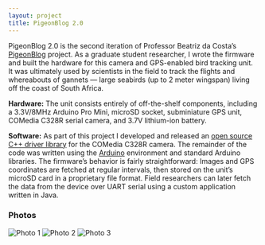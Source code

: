 ```yaml
---
layout: project
title: PigeonBlog 2.0
---
```


PigeonBlog 2.0 is the second iteration of Professor Beatriz da Costa’s [PigeonBlog](http://pigeonblog.mapyourcity.net/) project. As a graduate student researcher, I wrote the firmware and built the hardware for this camera and GPS-enabled bird tracking unit. It was ultimately used by scientists in the field to track the flights and whereabouts of gannets — large seabirds (up to 2 meter wingspan) living off the coast of South Africa.

**Hardware:** The unit consists entirely of off-the-shelf components, including a 3.3V/8MHz Arduino Pro Mini, microSD socket, subminiature GPS unit, COMedia C328R serial camera, and 3.7V lithium-ion battery.

**Software:** As part of this project I developed and released an [open source C++ driver library](http://github.com/svoisen/c328r) for the COMedia C328R camera. The remainder of the code was written using the [Arduino](http://arduino.cc) environment and standard Arduino libraries. The firmware’s behavior is fairly straightforward: Images and GPS coordinates are fetched at regular intervals, then stored on the unit’s microSD card in a proprietary file format. Field researchers can later fetch the data from the device over UART serial using a custom application written in Java.

### Photos

<img src="/images/pigeonblog_1.jpg" alt="Photo 1" class="framed" />
<img src="/images/pigeonblog_2.jpg" alt="Photo 2" class="framed" />
<img src="/images/pigeonblog_3.jpg" alt="Photo 3" class="framed" />
